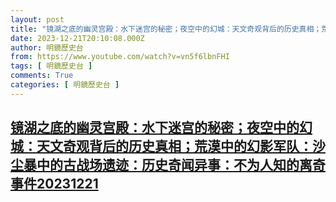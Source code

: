 ```yaml
---
layout: post
title: "镜湖之底的幽灵宫殿：水下迷宫的秘密；夜空中的幻城：天文奇观背后的历史真相；荒漠中的幻影军队：沙尘暴中的古战场遗迹：历史奇闻异事：不为人知的离奇事件20231221"
date: 2023-12-21T20:10:08.000Z
author: 明鏡歷史台
from: https://www.youtube.com/watch?v=vn5f6lbnFHI
tags: [ 明鏡歷史台 ]
comments: True
categories: [ 明鏡歷史台 ]
---
```

<!--1703189408000-->
[镜湖之底的幽灵宫殿：水下迷宫的秘密；夜空中的幻城：天文奇观背后的历史真相；荒漠中的幻影军队：沙尘暴中的古战场遗迹：历史奇闻异事：不为人知的离奇事件20231221](https://www.youtube.com/watch?v=vn5f6lbnFHI)
------

<div>

</div>
